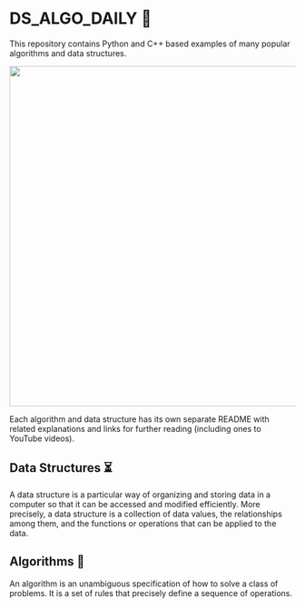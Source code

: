 # DS_ALGO_DAILY 📝

This repository contains Python and C++ based examples of many
popular algorithms and data structures.

<p align = "center"><img src = "https://user-images.githubusercontent.com/61475220/92311604-11dda680-efd6-11ea-8079-753b331a1af3.png" width="600px"></p>

Each algorithm and data structure has its own separate README
with related explanations and links for further reading (including ones
to YouTube videos).

## Data Structures ⏳

A data structure is a particular way of organizing and storing data in a computer so that it can
be accessed and modified efficiently. More precisely, a data structure is a collection of data
values, the relationships among them, and the functions or operations that can be applied to
the data.

## Algorithms 🧮

An algorithm is an unambiguous specification of how to solve a class of problems. It is
a set of rules that precisely define a sequence of operations.
